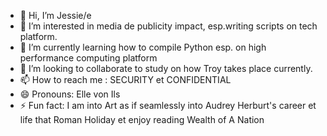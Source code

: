 - 👋 Hi, I’m Jessie/e
- 👀 I’m interested in media de publicity impact, esp.writing scripts on tech platform.
- 🌱 I’m currently learning how to compile Python esp. on high performance computing platform
- 💞️ I’m looking to collaborate to study on how Troy takes place currently.
- 📫 How to reach me : SECURITY et CONFIDENTIAL
- 😄 Pronouns: Elle von Ils
- ⚡ Fun fact: I am into Art as if seamlessly into Audrey Herburt's career et life that Roman Holiday et enjoy reading Wealth of A Nation

<!---
cjie33311001/cjie33311001 is a ✨ special ✨ repository because its `README.md` (this file) appears on your GitHub profile.
You can click the Preview link to take a look at your changes.
--->
